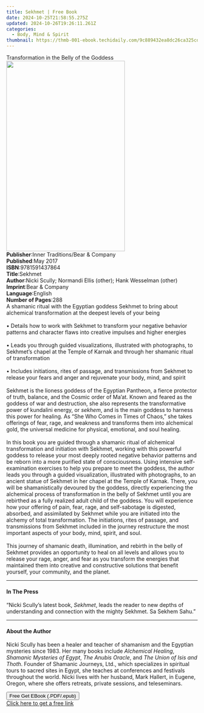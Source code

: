```yaml
---
title: Sekhmet | Free Book
date: 2024-10-25T21:58:55.275Z
updated: 2024-10-26T19:26:11.261Z
categories:
  - Body, Mind & Spirit
thumbnail: https://thmb-001-ebook.techidaily.com/9c889432ea8dc26ca325cda61bb84f8f01e333c9c87a4a34440b444ccf7a864d.jpg
---
```

<main id="book-container">
  <div class="flex flex-col">
    <div class="book-brief flex-1 py-6 px-4 sm:p-6 md:py-10 md:px-8">
      <!-- brief-->
      <div class="book-brief-main">
        Transformation in the Belly of the Goddess
      </div>
    </div>
    <div
      class="book-meta-info flex-1 grid gap-4 col-start-1 col-end-3 row-start-1 sm:mb-6 sm:grid-cols-4 lg:gap-6 lg:col-start-2 lg:row-end-6 lg:row-span-6 lg:mb-0"
    >
      <div
        class="book-meta-info-left place-content-center mt-4 p-4 text-sm leading-6 col-start-2 col-span-2 dark:text-slate-400"
      >
        <img
          class="w-full h-500 object-cover rounded-lg sm:h-255 sm:col-span-2 lg:col-span-full"
          src="https://img-001-ebook.techidaily.com/bb4e4b743b6a35692beb76c97c123db3af706fe6d98bb5c5f23258c19ab00614.jpg"
          alt=""
          width="312"
          height="500"
        />
      </div>
      <div
        class="book-meta-info-right mt-2 col-start-1 row-start-2 col-span-3 self-center"
      >
        <!-- meta data  -->
        <div class="flex flex-col px-4 md:px-8">
          <div class="flex-1">
            <strong>Publisher</strong>:<span class="px-2"
              >Inner Traditions/Bear &amp; Company</span
            >
          </div>
          <div class="flex-1">
            <strong>Published</strong>:<span class="px-2">May 2017</span>
          </div>
          <div class="flex-1">
            <strong>ISBN</strong>:<span class="px-2">9781591437864</span>
          </div>
          <div class="flex-1">
            <strong>Title</strong>:<span class="px-2">Sekhmet</span>
          </div>
          <div class="flex-1">
            <strong>Author</strong>:<span class="px-2"
              >Nicki Scully; Normandi Ellis (other); Hank Wesselman
              (other)</span
            >
          </div>
          <div class="flex-1">
            <strong>Imprint</strong>:<span class="px-2"
              >Bear &amp; Company</span
            >
          </div>
          <div class="flex-1">
            <strong>Language</strong>:<span class="px-2">English</span>
          </div>
          <div class="flex-1">
            <strong>Number of Pages</strong>:<span class="px-2">288</span>
          </div>
        </div>
      </div>
    </div>
    <div class="book-description flex-1 py-6 px-4 sm:p-6 md:py-10 md:px-8">
      <div class="book-description-main">
        <div accordion-content="" id="description">
          A shamanic ritual with the Egyptian goddess Sekhmet to bring about
          alchemical transformation at the deepest levels of your being<br /><br />•
          Details how to work with Sekhmet to transform your negative behavior
          patterns and character flaws into creative impulses and higher
          energies<br /><br />• Leads you through guided visualizations,
          illustrated with photographs, to Sekhmet’s chapel at the Temple of
          Karnak and through her shamanic ritual of transformation<br /><br />•
          Includes initiations, rites of passage, and transmissions from Sekhmet
          to release your fears and anger and rejuvenate your body, mind, and
          spirit<br /><br />Sekhmet is the lioness goddess of the Egyptian
          Pantheon, a fierce protector of truth, balance, and the Cosmic order
          of Ma’at. Known and feared as the goddess of war and destruction, she
          also represents the transformative power of kundalini energy, or
          <i>sekhem</i>, and is the main goddess to harness this power for
          healing. As “She Who Comes in Times of Chaos,” she takes offerings of
          fear, rage, and weakness and transforms them into alchemical gold, the
          universal medicine for physical, emotional, and soul healing.<br /><br />In
          this book you are guided through a shamanic ritual of alchemical
          transformation and initiation with Sekhmet, working with this powerful
          goddess to release your most deeply rooted negative behavior patterns
          and be reborn into a more purified state of consciousness. Using
          intensive self-examination exercises to help you prepare to meet the
          goddess, the author leads you through a guided visualization,
          illustrated with photographs, to an ancient statue of Sekhmet in her
          chapel at the Temple of Karnak. There, you will be shamanistically
          devoured by the goddess, directly experiencing the alchemical process
          of transformation in the belly of Sekhmet until you are rebirthed as a
          fully realized adult child of the goddess. You will experience how
          your offering of pain, fear, rage, and self-sabotage is digested,
          absorbed, and assimilated by Sekhmet while you are initiated into the
          alchemy of total transformation. The initiations, rites of passage,
          and transmissions from Sekhmet included in the journey restructure the
          most important aspects of your body, mind, spirit, and soul.<br /><br />This
          journey of shamanic death, illumination, and rebirth in the belly of
          Sekhmet provides an opportunity to heal on all levels and allows you
          to release your rage, anger, and fear as you transform the energies
          that maintained them into creative and constructive solutions that
          benefit yourself, your community, and the planet.
        </div>
        <div class="accordion-fader"></div>
      </div>
    </div>
    <div class="book-excerpts flex-1 py-6 px-4 sm:p-6 md:py-10 md:px-8">
      <!-- excerpts-->
      <div class="book-excerpts-main">
        <hr />
        <h4 class="placeholder placeholder-heading">
          <span>In The Press</span>
        </h4>
        <p>
          “Nicki Scully’s latest book, <i>Sekhmet</i>, leads the reader to new
          depths of understanding and connection with the mighty Sekhmet. Sa
          Sekhem Sahu.”
        </p>
      </div>
    </div>
    <div class="book-about-author flex-1 py-6 px-4 sm:p-6 md:py-10 md:px-8">
      <!-- about author-->
      <div class="book-main-author-main">
        <hr />
        <h4 class="placeholder placeholder-heading">
          <span>About the Author</span>
        </h4>
        <p>
          Nicki Scully has been a healer and teacher of shamanism and the
          Egyptian mysteries since 1983. Her many books include
          <i>Alchemical Healing</i>, <i>Shamanic Mysteries of Egypt</i>,
          <i>The Anubis Oracle</i>, and <i>The Union of Isis and Thoth</i>.
          Founder of Shamanic Journeys, Ltd., which specializes in spiritual
          tours to sacred sites in Egypt, she teaches at conferences and
          festivals throughout the world. Nicki lives with her husband, Mark
          Hallert, in Eugene, Oregon, where she offers retreats, private
          sessions, and teleseminars.
        </p>
      </div>
    </div>
    <div class="book-free-get flex-1 py-6 px-4 sm:p-6 md:py-10 md:px-8">
      <button
        id="btn-free-get"
        class="bg-blue-500 hover:bg-blue-700 text-white font-bold py-2 px-4 rounded"
      >
        Free Get EBook (.PDF/.epub)
      </button>
      <div id="countdown-display" class="px-2 text-lg mt-2"></div>
      <a
        id="free-link"
        class="hidden bg-blue-500 hover:bg-blue-700 text-white font-bold py-2 px-4 rounded"
        href="https://www.ebooks.com/en-us/book/95782357/sekhmet/nicki-scully/"
        target="_blank"
        >Click here to get a free link</a
      >
    </div>
    <script>
      let countdownTime = 0;
      let countdownInterval = null;
      document
        .getElementById('btn-free-get')
        .addEventListener('click', startCountdown);
      function startCountdown() {
        countdownTime = new Date().getTime() + 60000 * 3;
        countdownInterval = setInterval(updateCountdown, 1000);
        document.getElementById('btn-free-get').disabled = true;
        document
          .getElementById('btn-free-get')
          .classList.add('bg-gray-500', 'cursor-not-allowed');
      }
      function updateCountdown() {
        let currentTime = new Date().getTime();
        let timeLeft = countdownTime - currentTime;
        let secondsLeft = Math.floor(timeLeft / 1000);
        document.getElementById('countdown-display').innerHTML =
          `Remaining time: ${secondsLeft} seconds.`;
        if (secondsLeft <= 0) {
          clearInterval(countdownInterval);
          document.getElementById('btn-free-get').classList.add('hidden');
          document.getElementById('free-link').classList.remove('hidden');
          document.getElementById('countdown-display').innerHTML = '';
        }
      }
    </script>
  </div>
</main>

<ins class="adsbygoogle"
      style="display:block"
      data-ad-client="ca-pub-7571918770474297"
      data-ad-slot="8358498916"
      data-ad-format="auto"
      data-full-width-responsive="true"></ins>
    